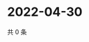 # 2022-04-30

共 0 条

<!-- BEGIN WEIBO -->
<!-- 最后更新时间 Sat Apr 30 2022 05:01:09 GMT+0800 (China Standard Time) -->

<!-- END WEIBO -->
